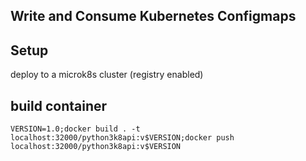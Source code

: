 ## Write and Consume Kubernetes Configmaps

## Setup
deploy to a microk8s cluster (registry enabled)

## build container
```
VERSION=1.0;docker build . -t localhost:32000/python3k8api:v$VERSION;docker push localhost:32000/python3k8api:v$VERSION
```